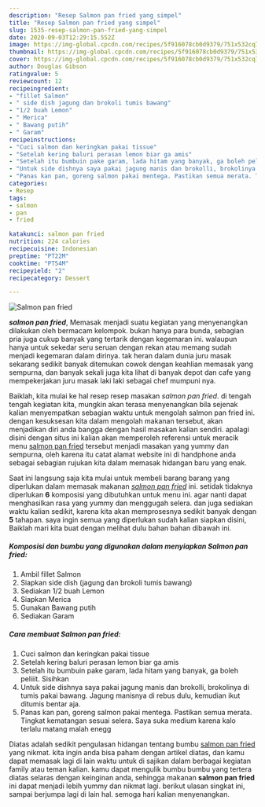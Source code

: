 ```yaml
---
description: "Resep Salmon pan fried yang simpel"
title: "Resep Salmon pan fried yang simpel"
slug: 1535-resep-salmon-pan-fried-yang-simpel
date: 2020-09-03T12:29:15.552Z
image: https://img-global.cpcdn.com/recipes/5f916078cb0d9379/751x532cq70/salmon-pan-fried-foto-resep-utama.jpg
thumbnail: https://img-global.cpcdn.com/recipes/5f916078cb0d9379/751x532cq70/salmon-pan-fried-foto-resep-utama.jpg
cover: https://img-global.cpcdn.com/recipes/5f916078cb0d9379/751x532cq70/salmon-pan-fried-foto-resep-utama.jpg
author: Douglas Gibson
ratingvalue: 5
reviewcount: 12
recipeingredient:
- "fillet Salmon"
- " side dish jagung dan brokoli tumis bawang"
- "1/2 buah Lemon"
- " Merica"
- " Bawang putih"
- " Garam"
recipeinstructions:
- "Cuci salmon dan keringkan pakai tissue"
- "Setelah kering baluri perasan lemon biar ga amis"
- "Setelah itu bumbuin pake garam, lada hitam yang banyak, ga boleh peliiit. Sisihkan"
- "Untuk side dishnya saya pakai jagung manis dan brokolli, brokolinya di tumis pakai bawang. Jagung manisnya di rebus dulu, kemudian ikut ditumis bentar aja."
- "Panas kan pan, goreng salmon pakai mentega. Pastikan semua merata. Tingkat kematangan sesuai selera. Saya suka medium karena kalo terlalu matang malah enegg"
categories:
- Resep
tags:
- salmon
- pan
- fried

katakunci: salmon pan fried 
nutrition: 224 calories
recipecuisine: Indonesian
preptime: "PT22M"
cooktime: "PT54M"
recipeyield: "2"
recipecategory: Dessert

---
```



![Salmon pan fried](https://img-global.cpcdn.com/recipes/5f916078cb0d9379/751x532cq70/salmon-pan-fried-foto-resep-utama.jpg)

<b><i>salmon pan fried</i></b>, Memasak menjadi suatu kegiatan yang menyenangkan dilakukan oleh bermacam kelompok. bukan hanya para bunda, sebagian pria juga cukup banyak yang tertarik dengan kegemaran ini. walaupun hanya untuk sekedar seru seruan dengan rekan atau memang sudah menjadi kegemaran dalam dirinya. tak heran dalam dunia juru masak sekarang sedikit banyak ditemukan cowok dengan keahlian memasak yang sempurna, dan banyak sekali juga kita lihat di banyak depot dan cafe yang mempekerjakan juru masak laki laki sebagai chef mumpuni nya.



Baiklah, kita mulai ke hal resep resep masakan <i>salmon pan fried</i>. di tengah tengah kegiatan kita, mungkin akan terasa menyenangkan bila sejenak kalian menyempatkan sebagian waktu untuk mengolah salmon pan fried ini. dengan kesuksesan kita dalam mengolah makanan tersebut, akan menjadikan diri anda bangga dengan hasil masakan kalian sendiri. apalagi disini dengan situs ini kalian akan memperoleh referensi untuk meracik menu <u>salmon pan fried</u> tersebut menjadi masakan yang yummy dan sempurna, oleh karena itu catat alamat website ini di handphone anda sebagai sebagian rujukan kita dalam memasak hidangan baru yang enak.


Saat ini langsung saja kita mulai untuk membeli barang barang yang diperlukan dalam memasak makanan <u><i>salmon pan fried</i></u> ini. setidak tidaknya diperlukan <b>6</b> komposisi yang dibutuhkan untuk menu ini. agar nanti dapat menghasilkan rasa yang yummy dan menggugah selera. dan juga sediakan waktu kalian sedikit, karena kita akan memprosesnya sedikit banyak dengan <b>5</b> tahapan. saya ingin semua yang diperlukan sudah kalian siapkan disini, Baiklah mari kita buat dengan melihat dulu bahan bahan dibawah ini.

<!--inarticleads1-->

##### Komposisi dan bumbu yang digunakan dalam menyiapkan Salmon pan fried:

1. Ambil fillet Salmon
1. Siapkan  side dish (jagung dan brokoli tumis bawang)
1. Sediakan 1/2 buah Lemon
1. Siapkan  Merica
1. Gunakan  Bawang putih
1. Sediakan  Garam




<!--inarticleads2-->

##### Cara membuat Salmon pan fried:

1. Cuci salmon dan keringkan pakai tissue
1. Setelah kering baluri perasan lemon biar ga amis
1. Setelah itu bumbuin pake garam, lada hitam yang banyak, ga boleh peliiit. Sisihkan
1. Untuk side dishnya saya pakai jagung manis dan brokolli, brokolinya di tumis pakai bawang. Jagung manisnya di rebus dulu, kemudian ikut ditumis bentar aja.
1. Panas kan pan, goreng salmon pakai mentega. Pastikan semua merata. Tingkat kematangan sesuai selera. Saya suka medium karena kalo terlalu matang malah enegg




Diatas adalah sedikit pengulasan hidangan tentang bumbu <u>salmon pan fried</u> yang nikmat. kita ingin anda bisa paham dengan artikel diatas, dan kamu dapat memasak lagi di lain waktu untuk di sajikan dalam berbagai kegiatan family atau teman kalian. kamu dapat mengulik bumbu bumbu yang tertera diatas selaras dengan keinginan anda, sehingga makanan <b>salmon pan fried</b> ini dapat menjadi lebih yummy dan nikmat lagi. berikut ulasan singkat ini, sampai berjumpa lagi di lain hal. semoga hari kalian menyenangkan.
